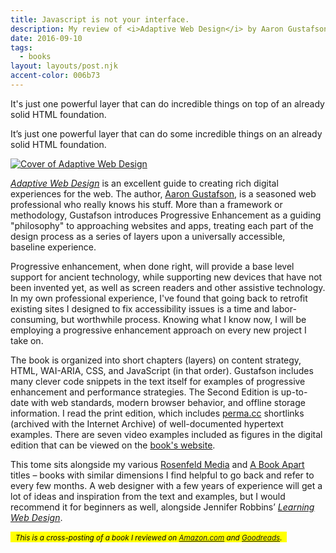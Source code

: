 ```yaml
---
title: Javascript is not your interface.
description: My review of <i>Adaptive Web Design</i> by Aaron Gustafson
date: 2016-09-10
tags:
  - books
layout: layouts/post.njk
accent-color: 006b73
---
```


It's just one powerful layer that can do incredible things on top of an already solid HTML foundation.

<p class="lede">It&rsquo;s just one powerful layer that can do some incredible things on an already solid HTML&nbsp;foundation.</p>

<a href="http://adaptivewebdesign.info/"><img class="book" src="https://nicksimson.com/images/post-images/adaptive-web-cover.jpg" alt="Cover of Adaptive Web Design" /></a>

[*Adaptive Web Design*](http://adaptivewebdesign.info/) is an excellent guide to creating rich digital experiences for the web. The author, [Aaron Gustafson](https://www.aaron-gustafson.com/), is a seasoned web professional who really knows his stuff. More than a framework or methodology, Gustafson introduces Progressive Enhancement as a guiding "philosophy" to approaching websites and apps, treating each part of the design process as a series of layers upon a universally accessible, baseline&nbsp;experience.

Progressive enhancement, when done right, will provide a base level support for ancient technology, while supporting new devices that have not been invented yet, as well as screen readers and other assistive technology. In my own professional experience, I've found that going back to retrofit existing sites I designed to fix accessibility issues is a time and labor-consuming, but worthwhile process. Knowing what I know now, I will be employing a progressive enhancement approach on every new project I take&nbsp;on.

The book is organized into short chapters (layers) on content strategy, HTML, WAI-ARIA, CSS, and JavaScript (in that order). Gustafson includes many clever code snippets in the text itself for examples of progressive enhancement and performance strategies. The Second Edition is up-to-date with web standards, modern browser behavior, and offline storage information. I read the print edition, which includes [perma.cc](http://perma.cc) shortlinks (archived with the Internet Archive) of well-documented hypertext examples. There are seven video examples included as figures in the digital edition that can be viewed on the [book's&nbsp;website](http://adaptivewebdesign.info/2nd-edition/videos/).

This tome sits alongside my various [Rosenfeld Media](http://rosenfeldmedia.com/) and [A Book Apart](http://abookapart.com/) titles &ndash; books with similar dimensions I find helpful to go back and refer to every few months. A web designer with a few years of experience will get a lot of ideas and inspiration from the text and examples, but I would recommend it for beginners as well, alongside Jennifer Robbins’ [*Learning Web&nbsp;Design*](http://www.learningwebdesign.com/).

<mark>&nbsp;
<small><em>This is a cross-posting of a book I reviewed on <a href="https://www.amazon.com/gp/review/R3MB2MRMDDLDCW?ref_=glimp_1rv_cl">Amazon.com</a> and&nbsp;<a href="https://www.goodreads.com/book/show/28095620-adaptive-web-design">Goodreads</a>. </em></small>
&nbsp;
</mark>